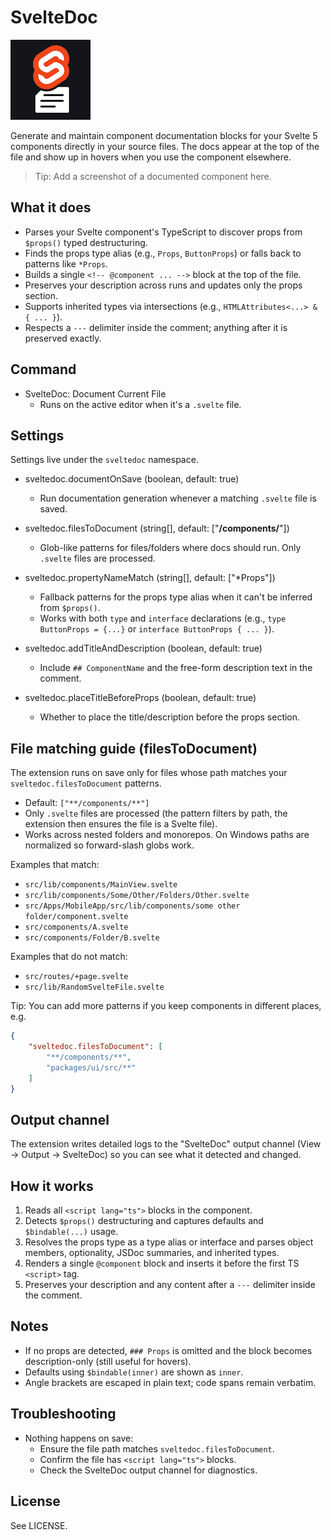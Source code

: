 # SvelteDoc

![Logo](images/logo/128.png)

Generate and maintain component documentation blocks for your Svelte 5 components directly in your source files. The docs appear at the top of the file and show up in hovers when you use the component elsewhere.

> Tip: Add a screenshot of a documented component here.

## What it does

- Parses your Svelte component's TypeScript to discover props from `$props()` typed destructuring.
- Finds the props type alias (e.g., `Props`, `ButtonProps`) or falls back to patterns like `*Props`.
- Builds a single `<!-- @component ... -->` block at the top of the file.
- Preserves your description across runs and updates only the props section.
- Supports inherited types via intersections (e.g., `HTMLAttributes<...> & { ... }`).
- Respects a `---` delimiter inside the comment; anything after it is preserved exactly.

## Command

- SvelteDoc: Document Current File
	- Runs on the active editor when it's a `.svelte` file.

## Settings

Settings live under the `sveltedoc` namespace.

- sveltedoc.documentOnSave (boolean, default: true)
	- Run documentation generation whenever a matching `.svelte` file is saved.

- sveltedoc.filesToDocument (string[], default: ["**/components/**"])
	- Glob-like patterns for files/folders where docs should run. Only `.svelte` files are processed.

- sveltedoc.propertyNameMatch (string[], default: ["*Props"])
	- Fallback patterns for the props type alias when it can't be inferred from `$props()`.
	- Works with both `type` and `interface` declarations (e.g., `type ButtonProps = {...}` or `interface ButtonProps { ... }`).

- sveltedoc.addTitleAndDescription (boolean, default: true)
	- Include `## ComponentName` and the free-form description text in the comment.

- sveltedoc.placeTitleBeforeProps (boolean, default: true)
	- Whether to place the title/description before the props section.

## File matching guide (filesToDocument)

The extension runs on save only for files whose path matches your `sveltedoc.filesToDocument` patterns.

- Default: `["**/components/**"]`
- Only `.svelte` files are processed (the pattern filters by path, the extension then ensures the file is a Svelte file).
- Works across nested folders and monorepos. On Windows paths are normalized so forward-slash globs work.

Examples that match:

- `src/lib/components/MainView.svelte`
- `src/lib/components/Some/Other/Folders/Other.svelte`
- `src/Apps/MobileApp/src/lib/components/some other folder/component.svelte`
- `src/components/A.svelte`
- `src/components/Folder/B.svelte`

Examples that do not match:

- `src/routes/+page.svelte`
- `src/lib/RandomSvelteFile.svelte`

Tip: You can add more patterns if you keep components in different places, e.g.

```json
{
	"sveltedoc.filesToDocument": [
		"**/components/**",
		"packages/ui/src/**"
	]
}
```

## Output channel

The extension writes detailed logs to the "SvelteDoc" output channel (View -> Output -> SvelteDoc) so you can see what it detected and changed.

## How it works

1. Reads all `<script lang="ts">` blocks in the component.
2. Detects `$props()` destructuring and captures defaults and `$bindable(...)` usage.
3. Resolves the props type as a type alias or interface and parses object members, optionality, JSDoc summaries, and inherited types.
4. Renders a single `@component` block and inserts it before the first TS `<script>` tag.
5. Preserves your description and any content after a `---` delimiter inside the comment.

## Notes

- If no props are detected, `### Props` is omitted and the block becomes description-only (still useful for hovers).
- Defaults using `$bindable(inner)` are shown as `inner`.
- Angle brackets are escaped in plain text; code spans remain verbatim.

## Troubleshooting

- Nothing happens on save:
	- Ensure the file path matches `sveltedoc.filesToDocument`.
	- Confirm the file has `<script lang="ts">` blocks.
	- Check the SvelteDoc output channel for diagnostics.

## License

See LICENSE.
